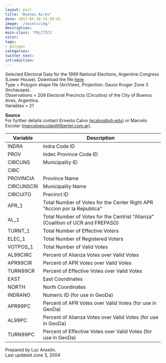```yaml
---
layout: post
title: "Buenos Aires"
date: 2017-05-30 15:39:41
image: '/assets/img/'
description:
main-class: 'POLITICS'
color:
tags:
- polygon
categories:
twitter_text:
introduction:
---
```

Selected Electoral Data for the 1999 National Elections, Argentine Congress (Lower House). Download the file [here](https://s3.amazonaws.com/geoda/data/buenosaires.zip).  
Type = Polygon shape file (ArcView), Projection: Gauss Kruger Zone 3 (Inchauspe).  
Observations = 209 Electoral Precincts (Circuitos) of the City of Buenos Aires, Argentina.  
Variables = 21  

**Source**  
For further details contact Ernesto Calvo (ecalvo@uh.edu) or Marcelo Escolar (marceloescolar@fibertel.com.ar).  

Variable | Description
---|---
INDRA | Indra Code ID
PROV | Indec Province Code ID
CIRCUNS | Municipality ID
CIRC |
PROVINCIA | Province Name
CIRCUNSCRI | Municipality Name
CIRCUITO | Precinct ID
APR_1 | Total Number of Votes for the Center Right APR "Accion por la Republica"
AL_1 | Total Number of Votes for the Centrist "Alianza" (Coalition of UCR and FREPASO)
TURNT_1 | Total Number of Effective Voters
ELEC_1 | Total Number of Registered Voters
VOTPOS_1 | Total Number of Valid Votes
AL99CIRC | Percent of Alianza Votes over Valid Votes
APR99CIR | Percent of APR Votes over Valid Votes
TURN99CR | Percent of Effective Votes over Valid Votes
EAST | East Coordinates
NORTH | North Coordinates
INDRANO | Numeric ID (for use in GeoDa)
APR99PC | Percent of APR Votes over Valid Votes (for use in GeoDa)
AL99PC | Percent of Alianza Votes over Valid Votes (for use in GeoDa)
TURN99PC | Percent of Effective Votes over Valid Votes (for use in GeoDa)

Prepared by Luc Anselin.  
Last updated June 3, 2004  

